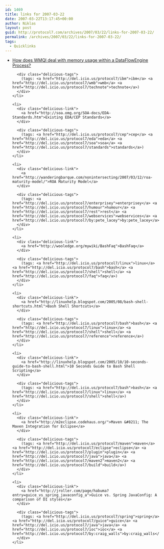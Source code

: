 ```yaml
---
id: 1469
title: links for 2007-03-22
date: 2007-03-22T13:17:45+00:00
author: Niklas
layout: post
guid: http://protocol7.com/archives/2007/03/22/links-for-2007-03-22/
permalink: /archives/2007/03/22/links-for-2007-03-22/
tags:
  - Quicklinks
---
```

<div class='microid-e560b1b84028a89f9e3067a68149c2c099fe76e7'>
  <ul class="delicious">
    <li>
      <div class="delicious-link">
        <a href="http://www-1.ibm.com/support/docview.wss?rs=849&#038;uid=swg21078501&#038;acss=wmb032007">How does WMQI deal with memory usage within a DataFlowEngine Process?</a>
      </div>
      
      <div class="delicious-tags">
        (tags: <a href="http://del.icio.us/protocol7/ibm">ibm</a> <a href="http://del.icio.us/protocol7/wmb">wmb</a> <a href="http://del.icio.us/protocol7/technote">technote</a>)
      </div>
    </li>
    
    <li>
      <div class="delicious-link">
        <a href="http://soa.omg.org/SOA-docs/EDA-Standards.htm">Existing EDA/CEP Standards</a>
      </div>
      
      <div class="delicious-tags">
        (tags: <a href="http://del.icio.us/protocol7/cep">cep</a> <a href="http://del.icio.us/protocol7/eda">eda</a> <a href="http://del.icio.us/protocol7/soa">soa</a> <a href="http://del.icio.us/protocol7/standards">standards</a>)
      </div>
    </li>
    
    <li>
      <div class="delicious-link">
        <a href="http://wanderingbarque.com/nonintersecting/2007/03/12/roa-maturity-model/">ROA Maturity Model</a>
      </div>
      
      <div class="delicious-tags">
        (tags: <a href="http://del.icio.us/protocol7/enterprisey">enterprisey</a> <a href="http://del.icio.us/protocol7/humour">humour</a> <a href="http://del.icio.us/protocol7/rest">rest</a> <a href="http://del.icio.us/protocol7/webservices">webservices</a> <a href="http://del.icio.us/protocol7/by:pete_lacey">by:pete_lacey</a>)
      </div>
    </li>
    
    <li>
      <div class="delicious-link">
        <a href="http://wooledge.org/mywiki/BashFaq">BashFaq</a>
      </div>
      
      <div class="delicious-tags">
        (tags: <a href="http://del.icio.us/protocol7/linux">linux</a> <a href="http://del.icio.us/protocol7/bash">bash</a> <a href="http://del.icio.us/protocol7/shell">shell</a> <a href="http://del.icio.us/protocol7/faq">faq</a>)
      </div>
    </li>
    
    <li>
      <div class="delicious-link">
        <a href="http://linuxhelp.blogspot.com/2005/08/bash-shell-shortcuts.html">Bash Shell Shortcuts</a>
      </div>
      
      <div class="delicious-tags">
        (tags: <a href="http://del.icio.us/protocol7/bash">bash</a> <a href="http://del.icio.us/protocol7/linux">linux</a> <a href="http://del.icio.us/protocol7/shell">shell</a> <a href="http://del.icio.us/protocol7/reference">reference</a>)
      </div>
    </li>
    
    <li>
      <div class="delicious-link">
        <a href="http://linuxhelp.blogspot.com/2005/10/10-seconds-guide-to-bash-shell.html">10 Seconds Guide to Bash Shell Scripting</a>
      </div>
      
      <div class="delicious-tags">
        (tags: <a href="http://del.icio.us/protocol7/bash">bash</a> <a href="http://del.icio.us/protocol7/linux">linux</a> <a href="http://del.icio.us/protocol7/shell">shell</a>)
      </div>
    </li>
    
    <li>
      <div class="delicious-link">
        <a href="http://m2eclipse.codehaus.org/">Maven &#8211; The Maven Integration for Eclipse</a>
      </div>
      
      <div class="delicious-tags">
        (tags: <a href="http://del.icio.us/protocol7/maven">maven</a> <a href="http://del.icio.us/protocol7/eclipse">eclipse</a> <a href="http://del.icio.us/protocol7/plugin">plugin</a> <a href="http://del.icio.us/protocol7/java">java</a> <a href="http://del.icio.us/protocol7/maven2">maven2</a> <a href="http://del.icio.us/protocol7/build">build</a>)
      </div>
    </li>
    
    <li>
      <div class="delicious-link">
        <a href="http://jroller.com/page/habuma?entry=guice_vs_spring_javaconfig_a">Guice vs. Spring JavaConfig: A comparison of DI styles</a>
      </div>
      
      <div class="delicious-tags">
        (tags: <a href="http://del.icio.us/protocol7/spring">spring</a> <a href="http://del.icio.us/protocol7/guice">guice</a> <a href="http://del.icio.us/protocol7/java">java</a> <a href="http://del.icio.us/protocol7/ioc">ioc</a> <a href="http://del.icio.us/protocol7/by:craig_walls">by:craig_walls</a>)
      </div>
    </li>
  </ul>
</div>